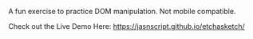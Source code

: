 A fun exercise to practice DOM manipulation. Not mobile compatible.

Check out the Live Demo Here: https://jasnscript.github.io/etchasketch/
